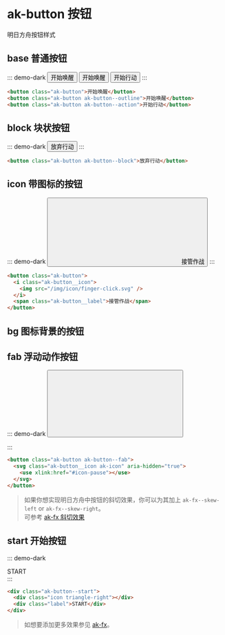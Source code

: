 # ak-button 按钮

明日方舟按钮样式

## base 普通按钮

::: demo-dark
<button class="ak-button ak-font-serif">开始唤醒</button>
<button class="ak-button ak-button--outline">开始唤醒</button>
<button class="ak-button ak-button--action">开始行动</button>
:::

```html
<button class="ak-button">开始唤醒</button>
<button class="ak-button ak-button--outline">开始唤醒</button>
<button class="ak-button ak-button--action">开始行动</button>
```

## block 块状按钮

::: demo-dark
<button class="ak-button ak-button--block">放弃行动</button>
:::

```html
<button class="ak-button ak-button--block">放弃行动</button>
```

## icon 带图标的按钮

::: demo-dark
<button class="ak-button">
<svg class="ak-button__icon" aria-hidden="true">
<use xlink:href="#icon-finger-click"></use>
</svg>
<span class="ak-button__label">接管作战</span>
</button>
:::

```html
<button class="ak-button">
  <i class="ak-button__icon">
    <img src="/img/icon/finger-click.svg" />
  </i>
  <span class="ak-button__label">接管作战</span>
</button>
```

## bg 图标背景的按钮

## fab 浮动动作按钮

::: demo-dark
<button class="ak-button ak-button--fab">
<svg class="ak-button__icon ak-icon" aria-hidden="true">
<use xlink:href="#icon-pause"></use>
</svg>
</button>

:::

```html
<button class="ak-button ak-button--fab">
  <svg class="ak-button__icon ak-icon" aria-hidden="true">
    <use xlink:href="#icon-pause"></use>
  </svg>
</button>
```

> 如果你想实现明日方舟中按钮的斜切效果，你可以为其加上 `ak-fx--skew-left` or `ak-fx--skew-right`。  
> 可参考 [ak-fx 斜切效果](/components/ak-fx.html#skew-倾斜效果)

## start 开始按钮

::: demo-dark

<div class="ak-button--start">
  <div class="icon triangle-right"></div>
  <div class="label">START</div>
</div>
:::

```html
<div class="ak-button--start">
  <div class="icon triangle-right"></div>
  <div class="label">START</div>
</div>
```

> 如想要添加更多效果参见 [ak-fx](/components/ak-fx)。
